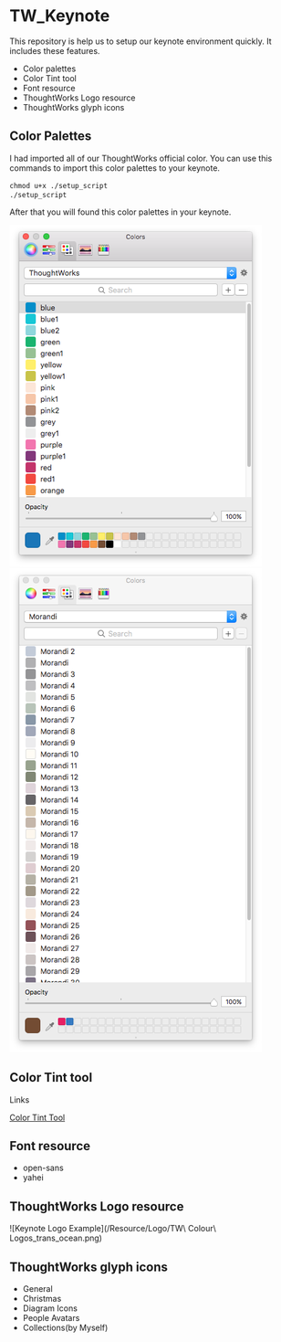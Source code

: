 # TW_Keynote

This repository is help us to setup our keynote environment quickly.
It includes these features.

- Color palettes
- Color Tint tool
- Font resource
- ThoughtWorks Logo resource
- ThoughtWorks glyph icons

## Color Palettes
I had imported all of our ThoughtWorks official color. You can use this commands to import this color palettes to your keynote.

```
chmod u+x ./setup_script
./setup_script
```

After that you will found this color palettes in your keynote.

![Keynote Color Palettes](/Color_Palettes/TW_color_palettes.png)
![Morandi Color Palettes](/Color_Palettes/Morandi_color_palettes.png)

## Color Tint tool

Links

[Color Tint Tool](https://thoughtworks.jiveon.com/groups/image-tinter)

## Font resource

- open-sans
- yahei

## ThoughtWorks Logo resource

![Keynote Logo Example](/Resource/Logo/TW\ Colour\ Logos_trans_ocean.png)

## ThoughtWorks glyph icons

- General
- Christmas
- Diagram Icons
- People Avatars
- Collections(by Myself)

